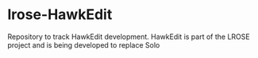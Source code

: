 # lrose-HawkEdit
Repository to track HawkEdit development.  HawkEdit is part of the LROSE project and is being developed to replace Solo
